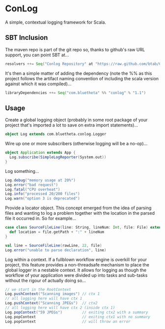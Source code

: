 ConLog
======

A simple, contextual logging framework for Scala.

SBT Inclusion
-------------

The maven repo is part of the git repo so, thanks to github's raw URL support, you can point SBT at...

```scala
resolvers ++= Seq("Conlog Repository" at "https://raw.github.com/btab/ConLog/master/repo")
```

It's then a simple matter of adding the dependency (note the %% as this project follows the artifact naming convention of including the scala version against which it was compiled)...

```scala
libraryDependencies ++= Seq("com.bluetheta" %% "conlog" % "1.1")
```

Usage
-----

Create a global logging object (probably in some root package of your project that's imported a lot to save on extra import statements)...

```scala
object Log extends com.bluetheta.conlog.Logger
```

Wire up one or more subscribers (otherwise logging will be a no-op)...

```scala
object Application extends App {
  Log.subscribe(SimpleLogReporter(System.out))
}
```

Log something...

```scala
Log.debug("memory usage at 20%")
Log.error("bad request")
Log.fatal("CPU overheat")
Log.info("processed 20/200 files")
Log.warn("option 3 is deprecated")
```

Provide a locator object. This concept emerged from the idea of parsing files and wanting to log a problem together with the location in the parsed file it occurred in. So for example...

```scala
case class SourceFileLine(line: String, lineNum: Int, file: File) extends com.bluetheta.conlog.LogLocator {
  def location = file.getPath + ":" + lineNum
}

val line = SourceFileLine(rawLine, 22, file)
Log.error("unable to parse declaration", line)
```

Log within a context. If a fullblown workflow engine is overkill for your project, this feature provides a non-threadsafe mechanism to place the global logger in a nestable context. It allows for logging as though the workflow of your application were divided up into tasks and sub-tasks without the rigour of actually doing so...

```scala
// we start in the RootContext
Log.pushContext("Scanning images") // ctx 1
// all logging here will have ctx 1
Log.pushContext("Scanning JPEGs")  // ctx2
// all logging here will have ctx 2 (inside ctx 1)
Log.popContext("59 JPEGs")         // exiting ctx2 with a summary
Log.popContext                     // exiting ctx1 with no summary
Log.popContext                     // will throw an error
```

